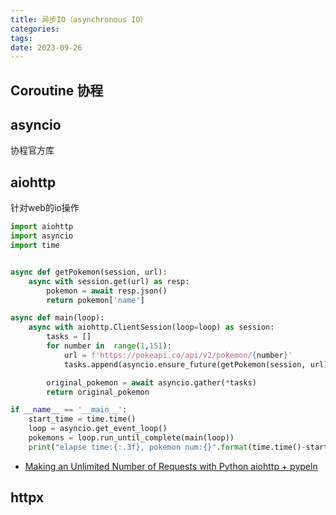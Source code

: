 ```yaml
---
title: 异步IO（asynchronous IO）
categories: 
tags: 
date: 2023-09-26
---
```


## Coroutine 协程

## asyncio

协程官方库

## aiohttp


针对web的io操作

```python
import aiohttp
import asyncio
import time


async def getPokemon(session, url):
    async with session.get(url) as resp:
        pokemon = await resp.json()
        return pokemon['name']

async def main(loop):
    async with aiohttp.ClientSession(loop=loop) as session:
        tasks = []
        for number in  range(1,151):
            url = f'https://pokeapi.co/api/v2/pokemon/{number}'
            tasks.append(asyncio.ensure_future(getPokemon(session, url)))

        original_pokemon = await asyncio.gather(*tasks)
        return original_pokemon

if __name__ == '__main__':
    start_time = time.time()
    loop = asyncio.get_event_loop()
    pokemons = loop.run_until_complete(main(loop))
    print("elapse time:{:.3f}, pokemon num:{}".format(time.time()-start_time, len(pokemons)))

```

- [Making an Unlimited Number of Requests with Python aiohttp + pypeln](https://medium.com/@cgarciae/making-an-infinite-number-of-requests-with-python-aiohttp-pypeln-3a552b97dc95)

## httpx